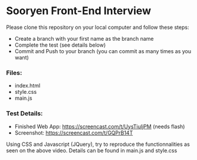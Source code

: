 # Sooryen Front-End Interview

Please clone this repository on your local computer and follow these steps:
- Create a branch with your first name as the branch name
- Complete the test (see details below)
- Commit and Push to your branch (you can commit as many times as you want)

### Files:
- index.html
- style.css
- main.js

### Test Details:

- Finished Web App: https://screencast.com/t/UysTiuIjPM (needs flash)
- Screenshot: https://screencast.com/t/GQPrB14T

Using CSS and Javascript (JQuery), try to reproduce the functionnalities as seen on the above video.
Details can be found in main.js and style.css